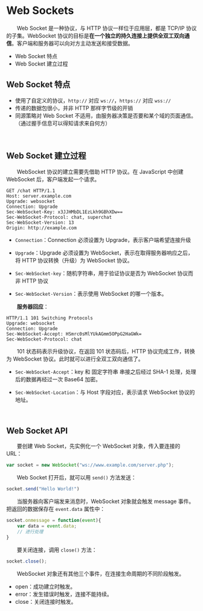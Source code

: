 # Web Sockets

　　Web Socket 是一种协议，与 HTTP 协议一样位于应用层，都是 TCP/IP 协议的子集。WebSocket 协议的目标是**在一个独立的持久连接上提供全双工双向通信**。客户端和服务器可以向对方主动发送和接受数据。
  
* Web Socket 特点
* Web Socket 建立过程

## Web Socket 特点
* 使用了自定义的协议，`http://` 对应 `ws://`，`https://` 对应 `wss://`
* 传递的数据包很小，并非 HTTP 那样字节级的开销
* 同源策略对 Web Socket 不适用，由服务器决策是否要和某个域的页面通信。（通过握手信息可以得知请求来自何方）

<br>

## Web Socket 建立过程
　　WebSocket 协议的建立需要先借助 HTTP 协议。在 JavaScript 中创建 WebSocket 后，客户端发起一个请求。
```http
GET /chat HTTP/1.1
Host: server.example.com
Upgrade: websocket
Connection: Upgrade 
Sec-WebSocket-Key: x3JJHMbDL1EzLkh9GBhXDw==
Sec-WebSocket-Protocol: chat, superchat
Sec-WebSocket-Version: 13
Origin: http://example.com
```

* `Connection`：Connection 必须设置为 Upgrade，表示客户端希望连接升级

* `Upgrade`：Upgrade 必须设置为 WebSocket，表示在取得服务器响应之后，将 HTTP 协议转换（升级）为 WebSocket 协议。

* `Sec-WebSocket-key`：随机字符串，用于验证协议是否为 WebSocket 协议而非 HTTP 协议

* `Sec-WebSocket-Version`：表示使用 WebSocket 的哪一个版本。


　　**服务器回应**：
```http
HTTP/1.1 101 Switching Protocols
Upgrade: websocket
Connection: Upgrade
Sec-WebSocket-Accept: HSmrc0sMlYUkAGmm5OPpG2HaGWk=
Sec-WebSocket-Protocol: chat
```
　　101 状态码表示升级协议，在返回 101 状态码后，HTTP 协议完成工作，转换为 WebSocket 协议。此时就可以进行全双工双向通信了。

* `Sec-WebSocket-Accept`：key 和 固定字符串 串接之后经过 SHA-1 处理，处理后的数据再经过一次 Base64 加密。

* `Sec-WebSocket-Location`：与 Host 字段对应，表示请求 WebSocket 协议的地址。

<br>

## Web Socket API
　　要创建 Web Socket，先实例化一个 WebSocket 对象，传入要连接的 URL：
```javascript
var socket = new WebSocket("ws://www.example.com/server.php");
```
　　Web Socket 打开后，就可以用 `send()` 方法发送：
```javascript
socket.send("Hello World!")
```
　　当服务器向客户端发来消息时，WebSocket 对象就会触发 message 事件。把返回的数据保存在 `event.data` 属性中：
```javascript
socket.onmessage = function(event){
    var data = event.data;
    // 进行处理
}
```
　　要关闭连接，调用 `close()` 方法：
```javascript
socket.close();
```
　　WebSocket 对象还有其他三个事件，在连接生命周期的不同阶段触发。
  * open：成功建立时触发。
  * error：发生错误时触发，连接不能持续。
  * close：关闭连接时触发。
  
